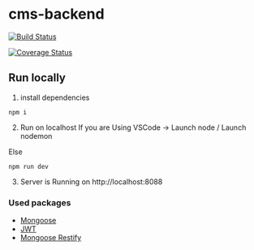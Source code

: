 # cms-backend

[![Build Status](https://travis-ci.com/velenyak/cms-be.svg?branch=master)](https://travis-ci.com/velenyak/cms-be)

[![Coverage Status](https://coveralls.io/repos/github/velenyak/cms-be/badge.svg?branch=master)](https://coveralls.io/github/velenyak/cms-be?branch=master)



## Run locally
1. install dependencies
```
npm i
```

2. Run on localhost
 If you are Using VSCode -> Launch node / Launch nodemon

 Else
 ```
npm run dev
```

3. Server is Running on http://localhost:8088

### Used packages
* [Mongoose](https://mongoosejs.com/)
* [JWT](https://jwt.io/)
* [Mongoose Restify](https://florianholzapfel.github.io/express-restify-mongoose/)
